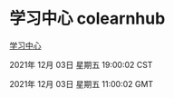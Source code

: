 # 学习中心 colearnhub
[学习中心](http://59.174.25.102:56308/colearnhub/)

2021年 12月 03日 星期五 19:00:02 CST

2021年 12月 03日 星期五 11:00:02 GMT
